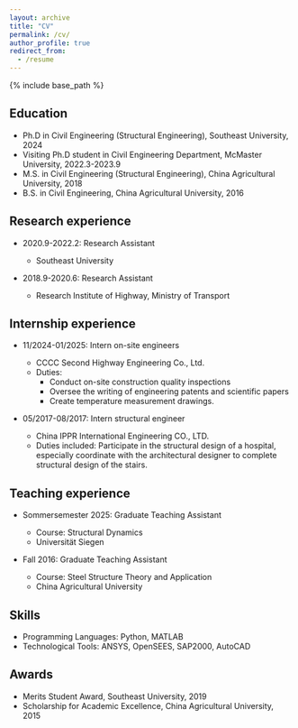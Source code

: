 ```yaml
---
layout: archive
title: "CV"
permalink: /cv/
author_profile: true
redirect_from:
  - /resume
---
```


{% include base_path %}

Education
------
* Ph.D in Civil Engineering (Structural Engineering), Southeast University, 2024
* Visiting Ph.D student in Civil Engineering Department, McMaster University, 2022.3-2023.9
* M.S. in Civil Engineering (Structural Engineering), China Agricultural University, 2018
* B.S. in Civil Engineering, China Agricultural University, 2016

Research experience
------
* 2020.9-2022.2: Research Assistant
  * Southeast University 

* 2018.9-2020.6: Research Assistant
  * Research Institute of Highway, Ministry of Transport 

Internship experience
------
* 11/2024-01/2025: Intern on-site engineers
  * CCCC Second Highway Engineering Co., Ltd. 
  * Duties:
    * Conduct on-site construction quality inspections
    * Oversee the writing of engineering patents and scientific papers
    * Create temperature measurement drawings.

* 05/2017-08/2017: Intern structural engineer
  * China IPPR International Engineering CO., LTD. 
  * Duties included:  Participate in the structural design of a hospital, especially coordinate with the architectural designer to complete 
structural design of the stairs.

Teaching experience
------
* Sommersemester 2025: Graduate Teaching Assistant
  * Course: Structural Dynamics
  * Universität Siegen

* Fall 2016: Graduate Teaching Assistant
  * Course: Steel Structure Theory and Application
  * China Agricultural University

Skills
------
* Programming Languages: Python, MATLAB 
* Technological Tools: ANSYS, OpenSEES, SAP2000, AutoCAD  

Awards
------
* Merits Student Award, Southeast University, 2019
* Scholarship for Academic Excellence, China Agricultural University, 2015
